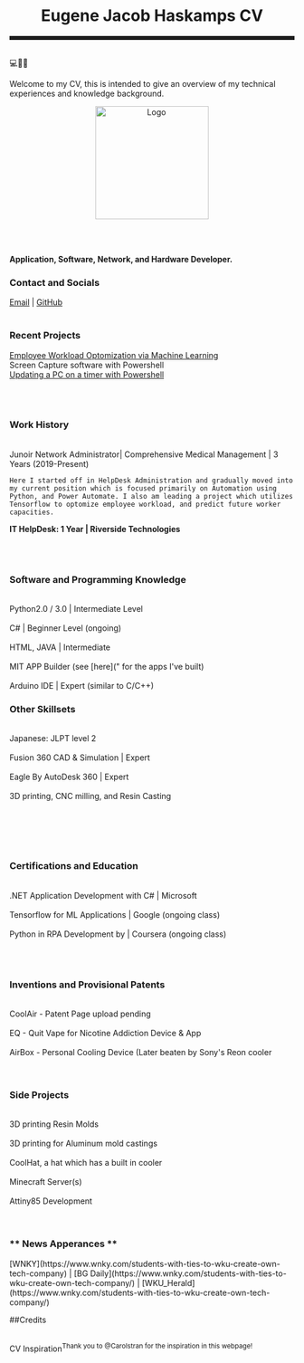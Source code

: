 <h1 align="center">Eugene Jacob Haskamps CV</h1>
<hr style="border-style: dotted" />
<br>
💻🔨🔨
<br>


<p1>Welcome to my CV, this is intended to give an overview of my technical experiences and knowledge background.</p1> 



<p align="center">
  <img width="200" src="https://run4evers.github.io/Curriculum-Vitae/BioTek%20Logo%202.0%20(1).png" alt="Logo">
</p>


<br><br>

<b> Application, Software, Network, and Hardware Developer. </b>

<h3>Contact and Socials</h3>   

[Email](mailto:eugenejhaskamp@gmail.com) | [GitHub](https://run4evers.github.io/Curriculum-Vitae/)
<br><br>

<h3>Recent Projects</h3>


[Employee Workload Optomization via Machine Learning](https://github.com/Run4Evers/Curriculum-Vitae/blob/gh-pages/Tensorflow%20Code "Example Code for the project")<br>
Screen Capture software with Powershell<br>
[Updating a PC on a timer with Powershell](https://github.com/Run4Evers/Curriculum-Vitae/blob/gh-pages/Update_Windows "Powershell Code")</br>

<br><br>
<h3>Work History</h3>
  <br>Junoir Network Administrator| Comprehensive Medical Management | 3 Years (2019-Present) </br>
  
    Here I started off in HelpDesk Administration and gradually moved into my current position which is focused primarily on Automation using Python, and Power Automate. I also am leading a project which utilizes Tensorflow to optomize employee workload, and predict future worker capacities. 
  
  
  <b>IT HelpDesk: 1 Year | Riverside Technologies</b>
  
<br><br>  

<h3>Software and Programming Knowledge</h3>
  <br>Python2.0 / 3.0 | Intermediate Level </br>
  <br>C# | Beginner Level (ongoing)</br>
  <br>HTML, JAVA | Intermediate</br>
  <br>MIT APP Builder (see [here](" for the apps I've built)<br>
  <br>Arduino IDE | Expert (similar to C/C++)<br>

<h3>Other Skillsets</h3>
  <br>Japanese: JLPT level 2  </br>
  <br>Fusion 360 CAD & Simulation | Expert </br>
  <br>Eagle By AutoDesk 360  | Expert </br>
  <br>3D printing, CNC milling, and Resin Casting </br>
<br><br>  
   
<br><br> 

<h3>Certifications and Education</h3>
  <br>.NET Application Development with C# | Microsoft </br>
 <br> Tensorflow for ML Applications | Google (ongoing class)</br>
  <br>Python in RPA Development by | Coursera (ongoing class)</br>
   
<br><br>  

<h3>Inventions and Provisional Patents</h3>
  <br>CoolAir - Patent Page upload pending </br>
  <br>EQ - Quit Vape for Nicotine Addiction Device & App </br>
  <br> AirBox - Personal Cooling Device (Later beaten by Sony's Reon cooler  </br>
  <br><br>
 
<h3>Side Projects</h3>
 <br>3D printing Resin Molds  </br>
 <br>3D printing for Aluminum mold castings </br>
 <br>CoolHat, a hat which has a built in cooler </br>
 <br>Minecraft Server(s) </br>
 <br>Attiny85 Development</br>
<br><br>  



<h3>** News Apperances **</h3>
[WNKY](https://www.wnky.com/students-with-ties-to-wku-create-own-tech-company) | [BG Daily](https://www.wnky.com/students-with-ties-to-wku-create-own-tech-company/) | [WKU_Herald](https://www.wnky.com/students-with-ties-to-wku-create-own-tech-company/)
                                                                               

    
<p1>##Credits </p>
  <br>CV Inspiration<sup>Thank you to @Carolstran for the inspiration in this webpage!</sup> </br>
<br><br>


